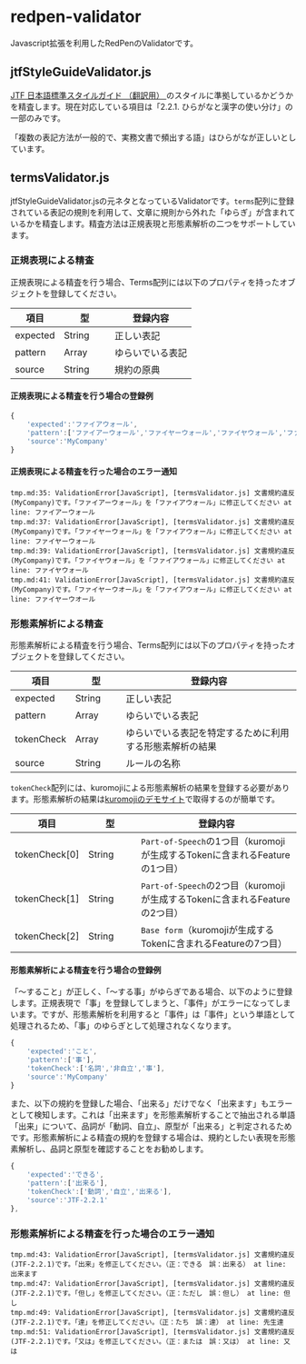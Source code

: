 # redpen-validator

Javascript拡張を利用したRedPenのValidatorです。

## jtfStyleGuideValidator.js

[JTF 日本語標準スタイルガイド
（翻訳用） ](http://www.jtf.jp/jp/style_guide/pdf/jtf_style_guide.pdf)のスタイルに準拠しているかどうかを精査します。現在対応している項目は「2.2.1. ひらがなと漢字の使い分け」の一部のみです。

「複数の表記方法が一般的で、実務文書で頻出する語」はひらがなが正しいとしています。

## termsValidator.js

jtfStyleGuideValidator.jsの元ネタとなっているValidatorです。`terms`配列に登録されている表記の規則を利用して、文章に規則から外れた「ゆらぎ」が含まれているかを精査します。精査方法は正規表現と形態素解析の二つをサポートしています。

### 正規表現による精査

正規表現による精査を行う場合、Terms配列には以下のプロパティを持ったオブジェクトを登録してください。

|項目     |型     |登録内容|
|--------|--------|-------|
|expected|String  |正しい表記|
|pattern　|Array　　|ゆらいでいる表記|
|source　 |String  |規約の原典|

#### 正規表現による精査を行う場合の登録例

```javascript
{
    'expected':'ファイアウォール',
    'pattern':['ファイアーウォール','ファイヤーウォール','ファイヤウォール','ファイヤーウオール'],
    'source':'MyCompany'
}
```

#### 正規表現による精査を行った場合のエラー通知

```
tmp.md:35: ValidationError[JavaScript], [termsValidator.js] 文書規約違反(MyCompany)です。「ファイアーウォール」を「ファイアウォール」に修正してください at line: ファイアーウォール
tmp.md:37: ValidationError[JavaScript], [termsValidator.js] 文書規約違反(MyCompany)です。「ファイヤーウォール」を「ファイアウォール」に修正してください at line: ファイヤーウォール
tmp.md:39: ValidationError[JavaScript], [termsValidator.js] 文書規約違反(MyCompany)です。「ファイヤウォール」を「ファイアウォール」に修正してください at line: ファイヤウォール
tmp.md:41: ValidationError[JavaScript], [termsValidator.js] 文書規約違反(MyCompany)です。「ファイヤーウオール」を「ファイアウォール」に修正してください at line: ファイヤーウオール
```

### 形態素解析による精査

形態素解析による精査を行う場合、Terms配列には以下のプロパティを持ったオブジェクトを登録してください。

|項目        |型     |登録内容|
|-----------|--------|-------|
|expected   |String  |正しい表記|
|pattern　   |Array　　|ゆらいでいる表記|
|tokenCheck |Array   |ゆらいでいる表記を特定するために利用する形態素解析の結果|
|source　    |String  |ルールの名称|

`tokenCheck`配列には、kuromojiによる形態素解析の結果を登録する必要があります。形態素解析の結果は[kuromojiのデモサイト](http://atilika.org/kuromoji/)で取得するのが簡単です。

|項目          |型     |登録内容|
|--------------|--------|-------|
|tokenCheck[0] |String  |`Part-of-Speech`の1つ目（kuromojiが生成するTokenに含まれるFeatureの1つ目）|
|tokenCheck[1] |String　　|`Part-of-Speech`の2つ目（kuromojiが生成するTokenに含まれるFeatureの2つ目）|
|tokenCheck[2]  |String   |`Base form`（kuromojiが生成するTokenに含まれるFeatureの7つ目）|


#### 形態素解析による精査を行う場合の登録例

「～すること」が正しく、「～する事」がゆらぎである場合、以下のように登録します。正規表現で「事」を登録してしまうと、「事件」がエラーになってしまいます。ですが、形態素解析を利用すると「事件」は「事件」という単語として処理されるため、「事」のゆらぎとして処理されなくなります。

```javascript
{
    'expected':'こと',
    'pattern':['事'],
    'tokenCheck':['名詞','非自立','事'],
    'source':'MyCompany'
}
```

また、以下の規約を登録した場合、「出来る」だけでなく「出来ます」もエラーとして検知します。これは「出来ます」を形態素解析することで抽出される単語「出来」について、品詞が「動詞、自立」、原型が「出来る」と判定されるためです。形態素解析による精査の規約を登録する場合は、規約としたい表現を形態素解析し、品詞と原型を確認することをお勧めします。

```javascript
{
    'expected':'できる',
    'pattern':['出来る'],
    'tokenCheck':['動詞','自立','出来る'],
    'source':'JTF-2.2.1'
},
```

### 形態素解析による精査を行った場合のエラー通知

```
tmp.md:43: ValidationError[JavaScript], [termsValidator.js] 文書規約違反(JTF-2.2.1)です。「出来」を修正してください。（正：できる　誤：出来る） at line: 出来ます
tmp.md:47: ValidationError[JavaScript], [termsValidator.js] 文書規約違反(JTF-2.2.1)です。「但し」を修正してください。（正：ただし　誤：但し） at line: 但し
tmp.md:49: ValidationError[JavaScript], [termsValidator.js] 文書規約違反(JTF-2.2.1)です。「達」を修正してください。（正：たち　誤：達） at line: 先生達
tmp.md:51: ValidationError[JavaScript], [termsValidator.js] 文書規約違反(JTF-2.2.1)です。「又は」を修正してください。（正：または　誤：又は） at line: 又は
```
